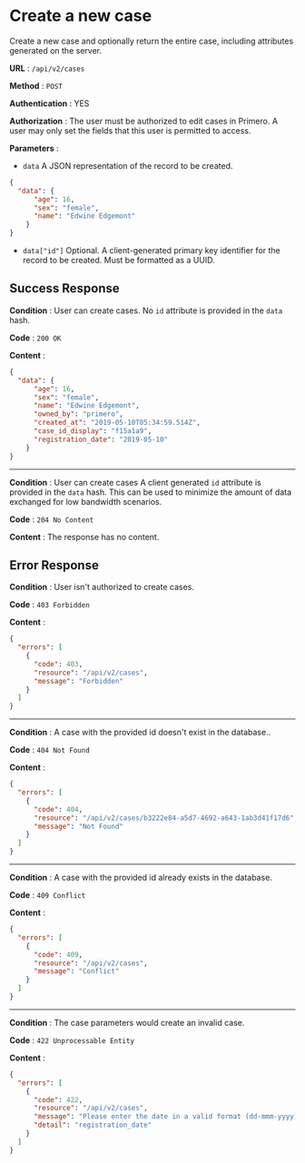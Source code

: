 <!-- Copyright (c) 2014 - 2023 UNICEF. All rights reserved. -->

# Create a new case

Create a new case and optionally return the entire case, 
including attributes generated on the server.

**URL** : `/api/v2/cases`

**Method** : `POST`

**Authentication** : YES

**Authorization** : The user must be authorized to edit cases in Primero.
A user may only set the fields that this user is permitted to access. 

**Parameters** : 

* `data` A JSON representation of the record to be created.
```json
{
  "data": {
      "age": 16,
      "sex": "female",
      "name": "Edwine Edgemont"
    }
}
```
* `data["id"]` Optional. A client-generated primary key identifier for the record to be created. 
Must be formatted as a UUID.

## Success Response

**Condition** : User can create cases. 
No `id` attribute is provided in the `data` hash.    

**Code** : `200 OK`

**Content** :

```json
{
  "data": {
      "age": 16,
      "sex": "female",
      "name": "Edwine Edgemont",
      "owned_by": "primero",
      "created_at": "2019-05-10T05:34:59.514Z",
      "case_id_display": "f15a1a9",
      "registration_date": "2019-05-10"
    }
}
```

---

**Condition** : User can create cases 
A client generated `id` attribute is provided in the `data` hash. 
This can be used to minimize the amount of data exchanged for low bandwidth scenarios.

**Code** : `204 No Content`

**Content** : The response has no content.

## Error Response

**Condition** : User isn't authorized to create cases. 

**Code** : `403 Forbidden`

**Content** :

```json
{
  "errors": [
    {
      "code": 403,
      "resource": "/api/v2/cases",
      "message": "Forbidden"
    }
  ]
}
```

---

**Condition** : A case with the provided id doesn't exist in the database.. 

**Code** : `404 Not Found`

**Content** :

```json
{
  "errors": [
    {
      "code": 404,
      "resource": "/api/v2/cases/b3222e84-a5d7-4692-a643-1ab3d41f17d6",
      "message": "Not Found"
    }
  ]
}
```

---

**Condition** : A case with the provided id already exists in the database.

**Code** : `409 Conflict`

**Content** :

```json
{
  "errors": [
    {
      "code": 409,
      "resource": "/api/v2/cases",
      "message": "Conflict"
    }
  ]
}
```

---

**Condition** : The case parameters would create an invalid case.

**Code** : `422 Unprocessable Entity`

**Content** :

```json
{
  "errors": [
    {
      "code": 422,
      "resource": "/api/v2/cases",
      "message": "Please enter the date in a valid format (dd-mmm-yyyy)",
      "detail": "registration_date"
    }
  ]
}
```